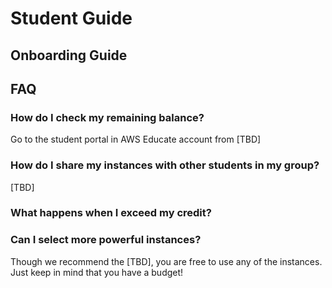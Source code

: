 # Student Guide

## Onboarding Guide

## FAQ

### How do I check my remaining balance?
Go to the student portal in AWS Educate account from [TBD]

### How do I share my instances with other students in my group?
[TBD]

### What happens when I exceed my credit?

### Can I select more powerful instances?
Though we recommend the [TBD], you are free to use any of the instances. Just keep in mind that you have a budget!

